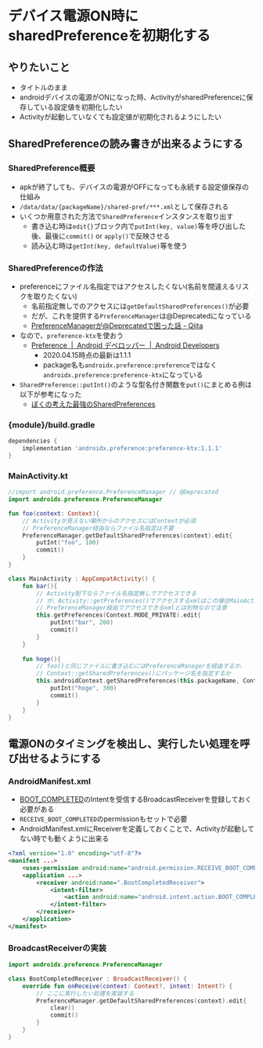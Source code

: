 # デバイス電源ON時にsharedPreferenceを初期化する

## やりたいこと
- タイトルのまま
- androidデバイスの電源がONになった時、ActivityがsharedPreferenceに保存している設定値を初期化したい
- Activityが起動していなくても設定値が初期化されるようにしたい

## SharedPreferenceの読み書きが出来るようにする

### SharedPreference概要
- apkが終了しても、デバイスの電源がOFFになっても永続する設定値保存の仕組み
- `/data/data/{packageName}/shared-pref/***.xml`として保存される
- いくつか用意された方法で`SharedPreference`インスタンスを取り出す
    - 書き込む時は`edit{}`ブロック内で`putInt(key, value)`等を呼び出した後、最後に`commit()` or `apply()`で反映させる
    - 読み込む時は`getInt(key, defaultValue)`等を使う

### SharedPreferenceの作法
- preferenceにファイル名指定ではアクセスしたくない(名前を間違えるリスクを取りたくない)
    - 名前指定無しでのアクセスには`getDefaultSharedPreferences()`が必要
    - だが、これを提供する`PreferenceManager`は@Deprecatedになっている
    - [PreferenceManagerが@Deprecatedで困った話 - Qiita](https://qiita.com/kph7mgb/items/bdaab20ca708df571b46)
- なので、`preference-ktx`を使おう
    - [Preference  \|  Android デベロッパー  |  Android Developers](https://developer.android.com/jetpack/androidx/releases/preference?hl=ja)
        - 2020.04.15時点の最新は1.1.1
        - package名も`androidx.preference:preference`ではなく`androidx.preference:preference-ktx`になっている
- `SharedPreference::putInt()`のような型名付き関数を`put()`にまとめる例は以下が参考になった
    - [ぼくの考えた最強のSharedPreferences](https://qiita.com/susu_susu__/items/76a59e0cf6c93db74bd7)

### {module}/build.gradle
```groovy:build.gradle
dependencies {
    implementation 'androidx.preference:preference-ktx:1.1.1'
}
```

### MainActivity.kt
```kotlin
//import android.preference.PreferenceManager // @Deprecated
import androidx.preference.PreferenceManager

fun foo(context: Context){
    // Activityが見えない場所からのアクセスにはContextが必須
    // PreferenceManager経由ならファイル名指定は不要
    PreferenceManager.getDefaultSharedPreferences(context).edit{
        putInt("foo", 100)
        commit()
    }
}

class MainActivity : AppCompatActivity() {
    fun bar(){
        // Activity配下ならファイル名指定無しでアクセスできる
        // が、Activity::getPreferences()でアクセスするxmlはこの場合MainActivity.xmlであり、
        // PreferenceManager経由でアクセスできるxmlとは別物なので注意
        this.getPreferences(Context.MODE_PRIVATE).edit{
            putInt("bar", 200)
            commit()
        }
    }
    
    fun hoge(){
        // foo()と同じファイルに書き込むにはPreferenceManagerを経由するか、
        // Context::getSharedPreferences()にパッケージ名を指定するか
        this.androidContext.getSharedPreferences(this.packageName, Context.MODE_PRIVATE).edit{
            putInt("hoge", 300)
            commit()
        }
    }
}
```


## 電源ONのタイミングを検出し、実行したい処理を呼び出せるようにする

### AndroidManifest.xml
- [BOOT_COMPLETED](https://developer.android.com/reference/android/content/Intent#ACTION_BOOT_COMPLETED)のIntentを受信するBroadcastReceiverを登録しておく必要がある
- `RECEIVE_BOOT_COMPLETED`のpermissionもセットで必要
- AndroidManifest.xmlにReceiverを定義しておくことで、Activityが起動してない時でも動くように出来る

```xml
<?xml version="1.0" encoding="utf-8"?>
<manifest ...>
    <uses-permission android:name="android.permission.RECEIVE_BOOT_COMPLETED" />
    <application ...>
        <receiver android:name=".BootCompletedReceiver">
            <intent-filter>
                <action android:name="android.intent.action.BOOT_COMPLETED"/>
            </intent-filter>
        </receiver>
    </application>
</manifest>
```

### BroadcastReceiverの実装
```kotlin
import androidx.preference.PreferenceManager

class BootCompletedReceiver : BroadcastReceiver() {
    override fun onReceive(context: Context?, intent: Intent?) {
        // ここに実行したい処理を実装する
        PreferenceManager.getDefaultSharedPreferences(context).edit{
            clear()
            commit()
        }
    }
}
```